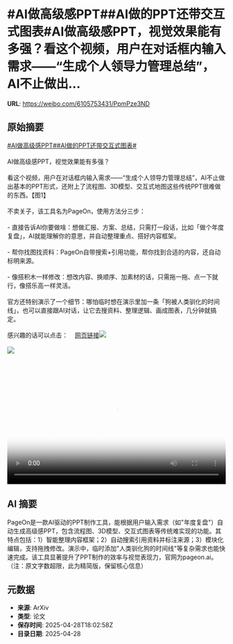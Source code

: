 # #AI做高级感PPT##AI做的PPT还带交互式图表#AI做高级感PPT，视觉效果能有多强？看这个视频，用户在对话框内输入需求——“生成个人领导力管理总结”，AI不止做出...

**URL**: https://weibo.com/6105753431/PpmPze3ND

## 原始摘要

<a href="https://m.weibo.cn/search?containerid=231522type%3D1%26t%3D10%26q%3D%23AI%E5%81%9A%E9%AB%98%E7%BA%A7%E6%84%9FPPT%23&amp;extparam=%23AI%E5%81%9A%E9%AB%98%E7%BA%A7%E6%84%9FPPT%23" data-hide=""><span class="surl-text">#AI做高级感PPT#</span></a><a href="https://m.weibo.cn/search?containerid=231522type%3D1%26t%3D10%26q%3D%23AI%E5%81%9A%E7%9A%84PPT%E8%BF%98%E5%B8%A6%E4%BA%A4%E4%BA%92%E5%BC%8F%E5%9B%BE%E8%A1%A8%23&amp;extparam=%23AI%E5%81%9A%E7%9A%84PPT%E8%BF%98%E5%B8%A6%E4%BA%A4%E4%BA%92%E5%BC%8F%E5%9B%BE%E8%A1%A8%23" data-hide=""><span class="surl-text">#AI做的PPT还带交互式图表#</span></a><br><br>AI做高级感PPT，视觉效果能有多强？<br><br>看这个视频，用户在对话框内输入需求——“生成个人领导力管理总结”，AI不止做出基本的PPT形式，还附上了流程图、3D模型、交互式地图这些传统PPT很难做的东西。【图1】<br><br>不卖关子，该工具名为PageOn，使用方法分三步：<br><br>- 直接告诉AI你要做啥：想做汇报、方案、总结，只需打一段话，比如「做个年度复盘」，AI就能理解你的意思，并自动整理重点、搭好内容框架。<br><br>- 帮你找图找资料：PageOn自带搜索+引用功能，帮你找到合适的内容，还自动标明来源。<br><br>- 像搭积木一样修改：想改内容、换顺序、加素材的话，只需拖一拖、点一下就行，像搭乐高一样灵活。<br><br>官方还特别演示了一个细节：哪怕临时想在演示里加一条「狗被人类驯化的时间线」，也可以直接跟AI对话，让它去搜资料、整理逻辑、画成图表，几分钟就搞定。<br><br>感兴趣的话可以点击：<a href="https://weibo.cn/sinaurl?u=https%3A%2F%2Fwww.pageon.ai%2F" data-hide=""><span class="url-icon"><img style="width: 1rem;height: 1rem" src="https://h5.sinaimg.cn/upload/2015/09/25/3/timeline_card_small_web_default.png" referrerpolicy="no-referrer"></span><span class="surl-text">网页链接</span></a><img style="" src="https://tvax2.sinaimg.cn/large/006Fd7o3gy1i0wnlfy3ahg30xg0iu4qp.gif" referrerpolicy="no-referrer"><br><br><img style="" src="https://tvax1.sinaimg.cn/large/006Fd7o3ly1i0wnp9buewj30zk0k0t92.jpg" referrerpolicy="no-referrer"><br><br><br clear="both"><div style="clear: both"></div><video controls="controls" poster="https://tvax2.sinaimg.cn/orj480/006Fd7o3ly1i0wnp8ufyij30zk0k0jrt.jpg" style="width: 100%"><source src="https://f.video.weibocdn.com/o0/qfDn7z6Clx08nPpSm1W801041200fQC50E010.mp4?label=mp4_720p&amp;template=1280x720.25.0&amp;ori=0&amp;ps=1CwnkDw1GXwCQx&amp;Expires=1745866876&amp;ssig=NLq5vro6AB&amp;KID=unistore,video"><source src="https://f.video.weibocdn.com/o0/7k1i8qqLlx08nPpSNqhO010412007tY10E010.mp4?label=mp4_hd&amp;template=852x480.25.0&amp;ori=0&amp;ps=1CwnkDw1GXwCQx&amp;Expires=1745866876&amp;ssig=8kRyezx%2B3I&amp;KID=unistore,video"><source src="https://f.video.weibocdn.com/o0/EDb9NPZelx08nPpSrrFS010412004M2d0E010.mp4?label=mp4_ld&amp;template=640x360.25.0&amp;ori=0&amp;ps=1CwnkDw1GXwCQx&amp;Expires=1745866876&amp;ssig=AlzXQwyq5P&amp;KID=unistore,video"><p>视频无法显示，请前往<a href="https://video.weibo.com/show?fid=1034%3A5160458597105713" target="_blank" rel="noopener noreferrer">微博视频</a>观看。</p></video>

## AI 摘要

PageOn是一款AI驱动的PPT制作工具，能根据用户输入需求（如"年度复盘"）自动生成高级感PPT，包含流程图、3D模型、交互式图表等传统难实现的功能。其特点包括：1）智能整理内容框架；2）自动搜索引用资料并标注来源；3）模块化编辑，支持拖拽修改。演示中，临时添加"人类驯化狗的时间线"等复杂需求也能快速完成。该工具显著提升了PPT制作的效率与视觉表现力，官网为pageon.ai。（注：原文字数超限，此为精简版，保留核心信息）

## 元数据

- **来源**: ArXiv
- **类型**: 论文
- **保存时间**: 2025-04-28T18:02:58Z
- **目录日期**: 2025-04-28
